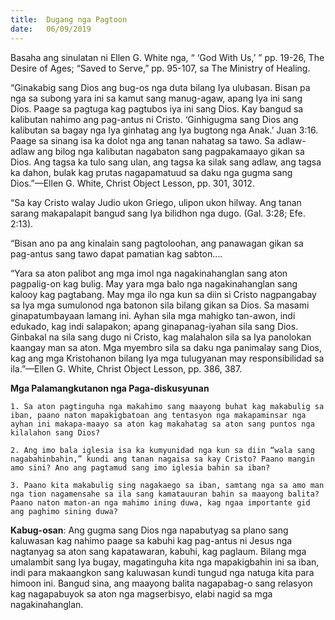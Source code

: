```yaml
---
title:  Dugang nga Pagtoon
date:   06/09/2019
---
```


Basaha ang sinulatan ni Ellen G. White nga, “ ‘God With Us,’ ” pp. 19-26, The Desire of Ages; “Saved to Serve,” pp. 95-107, sa The Ministry of Healing.

“Ginakabig sang Dios ang bug-os nga duta bilang Iya ulubasan.  Bisan pa nga sa subong yara ini sa kamut sang manug-agaw, apang Iya ini sang Dios.  Paage sa pagtuga kag pagtubos iya ini sang Dios.  Kay bangud sa kalibutan nahimo ang pag-antus ni Cristo.  ‘Ginhigugma sang Dios ang kalibutan sa bagay nga Iya ginhatag ang Iya bugtong nga Anak.’ Juan 3:16.  Paage sa sinang isa ka dolot nga ang tanan nahatag sa tawo.  Sa adlaw-adlaw ang bilog nga kalibutan nagabaton sang pagpakamaayo gikan sa Dios.  Ang tagsa ka tulo sang ulan, ang tagsa ka silak sang adlaw, ang tagsa ka dahon, bulak kag prutas nagapamatuud sa daku nga gugma sang Dios.”—Ellen G. White, Christ Object Lesson, pp. 301, 3012.

“Sa kay Cristo walay Judio ukon Griego, ulipon ukon hilway.  Ang tanan sarang makapalapit bangud sang Iya bilidhon nga dugo. (Gal. 3:28; Efe. 2:13).  

“Bisan ano pa ang kinalain sang pagtoloohan, ang panawagan gikan sa pag-antus sang tawo dapat pamatian kag sabton….

“Yara sa aton palibot ang mga imol nga nagakinahanglan sang aton pagpalig-on kag bulig.  May yara mga balo nga nagakinahanglan sang kalooy kag pagtabang.  May mga ilo nga kun sa diin si Cristo nagpangabay sa Iya mga sumulonod nga batonon sila bilang gikan sa Dios.  Sa masami ginapatumbayaan lamang ini.  Ayhan sila mga mahigko tan-awon, indi edukado, kag indi salapakon; apang ginapanag-iyahan sila sang Dios.  Ginbakal na sila sang dugo ni Cristo, kag malahalon sila sa Iya panolokan kaangay man sa aton.  Mga myembro sila sa daku nga panimalay sang Dios, kag ang mga Kristohanon bilang Iya mga tulugyanan may responsibilidad sa ila.”—Ellen G. White, Christ Object Lesson, pp. 386, 387.

**Mga Palamangkutanon nga Paga-diskusyunan**

`1.	Sa aton pagtinguha nga makahimo sang maayong buhat kag makabulig sa iban, paano naton mapakigbatoan ang tentasyon nga makapaminsar nga ayhan ini makapa-maayo sa aton kag makahatag sa aton sang puntos nga kilalahon sang Dios?` 

`2.	Ang imo bala iglesia isa ka kumyunidad nga kun sa diin “wala sang nagabahinbahin,” kundi ang tanan nagaisa sa kay Cristo? Paano mangin amo sini? Ano ang pagtamud sang imo iglesia bahin sa iban?`

`3.	Paano kita makabulig sing nagakaego sa iban, samtang nga sa amo man nga tion nagamensahe sa ila sang kamatauuran bahin sa maayong balita? Paano naton maton-an nga mahimo ining duwa, kag ngaa importante gid ang paghimo sining duwa?`       

**Kabug-osan**:  Ang gugma sang Dios nga napabutyag sa plano sang kaluwasan kag nahimo paage sa kabuhi kag pag-antus ni Jesus nga nagtanyag sa aton sang kapatawaran, kabuhi, kag paglaum.  Bilang mga umalambit sang Iya bugay, magatinguha kita nga mapakigbahin ini sa iban, indi para makaangkon sang kaluwasan kundi tungud nga natuga kita para himoon ini.  Bangud sina, ang maayong balita nagapabag-o sang relasyon kag nagapabuyok sa aton nga magserbisyo, elabi nagid sa mga nagakinahanglan.